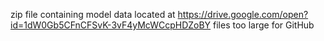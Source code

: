zip file containing model data
located at https://drive.google.com/open?id=1dW0Gb5CFnCFSvK-3vF4yMcWCcpHDZoBY
files too large for GitHub
